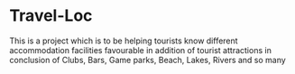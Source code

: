 # Travel-Loc
This is a project which is to be helping tourists know different accommodation facilities favourable in addition of tourist attractions in conclusion of Clubs, Bars, Game parks, Beach, Lakes, Rivers and so many
